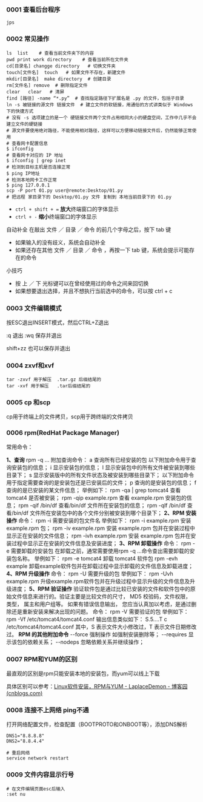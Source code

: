 ### 0001 查看后台程序

```shell
jps
```

### 0002 常见操作

```shell
ls	list	# 查看当前文件夹下的内容
pwd	print work directory	# 查看当前所在文件夹
cd[目录名]	changge directory	# 切换文件夹
touch[文件名]	touch	# 如果文件不存在，新建文件
mkdir[目录名]	make directory	# 创建目录
rm[文件名]	remove	# 删除指定文件
clear	clear	# 清屏
find [路径] -name “*.py”	# 查找指定路径下扩展名是 .py 的文件，包括子目录
ln -s 被链接的源文件 链接文件	# 建立文件的软链接，用通俗的方式讲类似于 Windows 下的快捷方式
# 没有 -s 选项建立的是一个 硬链接文件两个文件占用相同大小的硬盘空间，工作中几乎不会建立文件的硬链接
# 源文件要使用绝对路径，不能使用相对路径，这样可以方便移动链接文件后，仍然能够正常使用
# 查看网卡配置信息
$ ifconfig
# 查看网卡对应的 IP 地址
$ ifconfig | grep inet
# 检测到目标主机是否连接正常
$ ping IP地址
# 检测本地网卡工作正常
$ ping 127.0.0.1
scp -P port 01.py user@remote:Desktop/01.py
# 把远程 家目录下的 Desktop/01.py 文件 复制到 本地当前目录下的 01.py
```

- `ctrl + shift + =` **放大**终端窗口的字体显示
- `ctrl + -` **缩小**终端窗口的字体显示

自动补全
在敲出 文件 ／ 目录 ／ 命令 的前几个字母之后，按下 tab 键

- 如果输入的没有歧义，系统会自动补全
- 如果还存在其他 文件 ／ 目录 ／ 命令 ，再按一下 tab 键，系统会提示可能存在的命令

小技巧

- 按 上 ／ 下 光标键可以在曾经使用过的命令之间来回切换
- 如果想要退出选择，并且不想执行当前选中的命令，可以按 ctrl + c

### 0003 文件编辑模式

按ESC退出INSERT模式，然后CTRL+Z退出 

:q 退出         :wq 保存并退出

shift+zz 也可以保存并退出

### 0004 zxvf和xvf

```shell
tar -zxvf 用于解压  .tar.gz 后缀结尾的
tar -xvf 用于解压   .tar后缀结尾的
```

### 0005 cp 和scp

cp用于终端上的文件拷贝，scp用于跨终端的文件拷贝

### 0006 rpm(RedHat Package Manager)

常用命令：

**1、查询**
rpm -q …
附加查询命令：
a 查询所有已经安装的包
以下附加命令用于查询安装包的信息；
i 显示安装包的信息；
l 显示安装包中的所有文件被安装到哪些目录下；
s 显示安装版中的所有文件状态及被安装到哪些目录下；
以下附加命令用于指定需要查询的是安装包还是已安装后的文件；
p 查询的是安装包的信息；
f 查询的是已安装的某文件信息；
举例如下：
rpm -qa | grep tomcat4 查看 tomcat4 是否被安装；
rpm -qip example.rpm 查看 example.rpm 安装包的信息；
rpm -qif /bin/df 查看/bin/df 文件所在安装包的信息；
rpm -qlf /bin/df 查看/bin/df 文件所在安装包中的各个文件分别被安装到哪个目录下；
**2、RPM 安装操作**
命令：
rpm -i 需要安装的包文件名
举例如下：
rpm -i example.rpm 安装 example.rpm 包；
rpm -iv example.rpm 安装 example.rpm 包并在安装过程中显示正在安装的文件信息；
rpm -ivh example.rpm 安装 example.rpm 包并在安装过程中显示正在安装的文件信息及安装进度；
**3、RPM 卸载操作**
命令：
rpm -e 需要卸载的安装包
在卸载之前，通常需要使用rpm -q …命令查出需要卸载的安装包名称。
举例如下：
rpm -e tomcat4 卸载 tomcat4 软件包
rpm -evh example 卸载example软件包并在卸载过程中显示卸载的文件信息及卸载进度；
**4、RPM 升级操作**
命令：
rpm -U 需要升级的包
举例如下：
rpm -Uvh example.rpm 升级example.rpm软件包并在升级过程中显示升级的文件信息及升级进度；
**5、RPM 验证操作**
验证软件包是通过比较已安装的文件和软件包中的原始文件信息来进行的。验证主要是比较文件的尺寸， MD5 校验码，文件权限， 类型， 属主和用户组等。
如果有错误信息输出， 您应当认真加以考虑，是通过删除还是重新安装来解决出现的问题。
命令：
rpm -V 需要验证的包
举例如下：
rpm -Vf /etc/tomcat4/tomcat4.conf
输出信息类似如下：
S.5....T c /etc/tomcat4/tomcat4.conf
其中，S 表示文件大小修改过，T 表示文件日期修改过。
**RPM 的其他附加命令**
--force 强制操作 如强制安装删除等；
--requires 显示该包的依赖关系；
--nodeps 忽略依赖关系并继续操作；

### 0007 RPM和YUM的区别

最直观的区别是rpm只能安装本地的安装包，而yum可以线上下载

具体区别可以参考：[Linux软件安装，RPM与YUM - LaplaceDemon - 博客园 (cnblogs.com)](https://www.cnblogs.com/shijiaqi1066/p/3843955.html)

### 0008 连接不上网络 ping不通

打开网络配置文件，检查配置（BOOTPROTO和ONBOOT等），添加DNS解析

```shell
DNS1="8.8.8.8"
DNS2="8.8.4.4"

# 重启网络
service network restart 
```

### 0009 文件内容显示行号

```shell
# 在文件编辑页面esc后输入
:set nu
```

